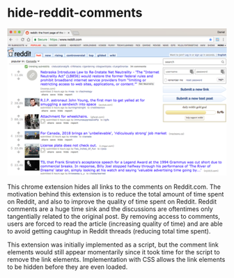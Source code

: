 # hide-reddit-comments

![Screenshot](/screenshots/example.png?raw=true "Screenshot")

This chrome extension hides all links to the comments on Reddit.com. The motivation behind this extension is to reduce the total amount of time spent on Reddit, and also to improve the quality of time spent on Reddit. Reddit comments are a huge time sink and the discussions are oftentimes only tangentially related to the original post. By removing access to comments, users are forced to read the article (increasing quality of time) and are able to avoid getting caughtup in Reddit threads (reducing total time spent).

This extension was initially implemented as a script, but the comment link elements would still appear momentarily since it took time for the script to remove the link elements. Implementation with CSS allows the link elements to be hidden before they are even loaded.
